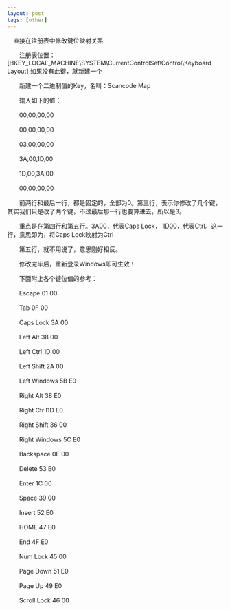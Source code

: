 ```yaml
---
layout: post
tags: [other]
---
```


　直接在注册表中修改键位映射关系

　　注册表位置：[HKEY_LOCAL_MACHINE\SYSTEM\CurrentControlSet\Control\Keyboard Layout]  如果没有此键，就新建一个

　　新建一个二进制值的Key，名叫：Scancode Map

　　输入如下的值：

　　00,00,00,00

　　00,00,00,00

　　03,00,00,00

　　3A,00,1D,00

　　1D,00,3A,00

　　00,00,00,00

　　前两行和最后一行，都是固定的，全部为0。第三行，表示你修改了几个键，其实我们只是改了两个键，不过最后那一行也要算进去，所以是3。

　　重点是在第四行和第五行。3A00，代表Caps Lock，  1D00，代表Ctrl。这一行，意思即为，将Caps Lock映射为Ctrl

　　第五行，就不用说了，意思刚好相反。

　　修改完毕后，重新登录Windows即可生效！

　　下面附上各个键位值的参考：

　　Escape 01 00

　　Tab 0F 00

　　Caps Lock 3A 00

　　Left Alt 38 00

　　Left Ctrl 1D 00

　　Left Shift 2A 00

　　Left Windows 5B E0

　　Right Alt 38 E0

　　Right Ctr l1D E0

　　Right Shift 36 00

　　Right Windows 5C E0

　　Backspace 0E 00

　　Delete 53 E0

　　Enter 1C 00

　　Space 39 00

　　Insert 52 E0

　　HOME 47 E0

　　End 4F E0

　　Num Lock 45 00

　　Page Down 51 E0

　　Page Up 49 E0

　　Scroll Lock 46 00
